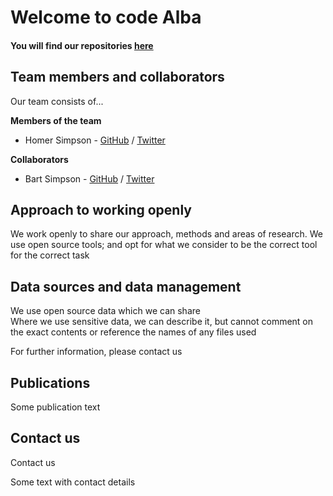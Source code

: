 # Welcome to code Alba

<!-- comments out the code -->
<!-- the below code places the image using default markdown settings
<!-- ![Team Logo](/images/Homer_Simpson.png) -->

#### You will find our repositories [here](https://github.com/cagenic?tab=repositories)

## Team members and collaborators
Our team consists of...  

**Members of the team**  

* Homer Simpson - [GitHub](https://github.com/username) / [Twitter](https://twitter.com/homerjsimpson)

**Collaborators**  

* Bart Simpson - [GitHub](https://github.com/username) / [Twitter](https://twitter.com/thesimpsons)

## Approach to working openly  
We work openly to share our approach, methods and areas of research.
We use open source tools; and opt for what we consider to be the correct tool for the correct task

## Data sources and data management
We use open source data which we can share  
Where we use sensitive data, we can describe it, but cannot comment on the exact contents or reference the names of any files used

For further information, please contact us

## Publications
Some publication text

## Contact us
Contact us

Some text with contact details
